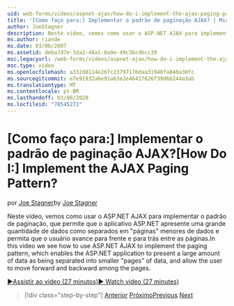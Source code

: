 ```yaml
---
uid: web-forms/videos/aspnet-ajax/how-do-i-implement-the-ajax-paging-pattern
title: '[Como faço para:] Implementar o padrão de paginação AJAX? | Microsoft Docs'
author: JoeStagner
description: Neste vídeo, vemos como usar o ASP.NET AJAX para implementar o padrão de paginação, que permite que o aplicativo ASP.NET apresente uma grande quantidade de dados como bein...
ms.author: riande
ms.date: 03/06/2007
ms.assetid: deba7d7e-3da2-48a1-8a9e-49c36c4bcc39
msc.legacyurl: /web-forms/videos/aspnet-ajax/how-do-i-implement-the-ajax-paging-pattern
msc.type: video
ms.openlocfilehash: a332d8114e26fc23797176daa31940fa840a30fc
ms.sourcegitcommit: e7e91932a6e91a63e2e46417626f39d6b244a3ab
ms.translationtype: MT
ms.contentlocale: pt-BR
ms.lasthandoff: 03/06/2020
ms.locfileid: "78545272"
---
```

# <a name="how-do-i-implement-the-ajax-paging-pattern"></a><span data-ttu-id="97b4c-104">[Como faço para:] Implementar o padrão de paginação AJAX?</span><span class="sxs-lookup"><span data-stu-id="97b4c-104">[How Do I:] Implement the AJAX Paging Pattern?</span></span>

<span data-ttu-id="97b4c-105">por [Joe Stagner](https://github.com/JoeStagner)</span><span class="sxs-lookup"><span data-stu-id="97b4c-105">by [Joe Stagner](https://github.com/JoeStagner)</span></span>

<span data-ttu-id="97b4c-106">Neste vídeo, vemos como usar o ASP.NET AJAX para implementar o padrão de paginação, que permite que o aplicativo ASP.NET apresente uma grande quantidade de dados como separados em "páginas" menores de dados e permita que o usuário avance para frente e para trás entre as páginas.</span><span class="sxs-lookup"><span data-stu-id="97b4c-106">In this video we see how to use ASP.NET AJAX to implement the paging pattern, which enables the ASP.NET application to present a large amount of data as being separated into smaller "pages" of data, and allow the user to move forward and backward among the pages.</span></span>

[<span data-ttu-id="97b4c-107">&#9654;Assistir ao vídeo (27 minutos)</span><span class="sxs-lookup"><span data-stu-id="97b4c-107">&#9654; Watch video (27 minutes)</span></span>](https://channel9.msdn.com/Blogs/ASP-NET-Site-Videos/how-do-i-implement-the-ajax-paging-pattern)

> [!div class="step-by-step"]
> <span data-ttu-id="97b4c-108">[Anterior](how-do-i-implement-the-predictive-fetch-pattern-for-ajax.md)
> [Próximo](how-do-i-implement-the-ajax-incremental-page-display-pattern.md)</span><span class="sxs-lookup"><span data-stu-id="97b4c-108">[Previous](how-do-i-implement-the-predictive-fetch-pattern-for-ajax.md)
[Next](how-do-i-implement-the-ajax-incremental-page-display-pattern.md)</span></span>
